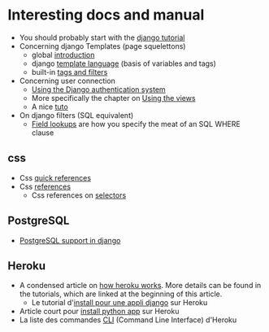 
# Interesting docs and manual

 * You should probably start with the [django tutorial](https://docs.djangoproject.com/en/2.2/intro/tutorial01/)
 * Concerning django Templates (page squelettons)
   * global [introduction](https://docs.djangoproject.com/en/2.2/topics/templates/)
   * django [template language](https://docs.djangoproject.com/en/2.2/topics/templates/#the-django-template-language) (basis of variables and tags)
   * built-in [tags and filters](https://docs.djangoproject.com/en/2.2/ref/templates/builtins/#ref-templates-builtins-tags)
 * Concerning user connection
   * [Using the Django authentication system](https://docs.djangoproject.com/en/2.2/topics/auth/default/)
   * More specifically the chapter on [Using the views](https://docs.djangoproject.com/en/2.2/topics/auth/default/#using-the-views)
   * A nice [tuto](https://wsvincent.com/django-user-authentication-tutorial-login-and-logout/)
 * On django filters (SQL equivalent)
   * [Field lookups](https://docs.djangoproject.com/en/2.2/ref/models/querysets/#field-lookups) are how you specify the meat of an SQL WHERE clause

## css
 * Css [quick references](https://www.w3schools.com/css/)
 * Css [references](https://www.w3schools.com/cssref/)
   * Css references on [selectors](https://www.w3schools.com/cssref/css_selectors.asp)

## PostgreSQL
 * [PostgreSQL support in django](https://docs.djangoproject.com/en/2.2/ref/contrib/postgres/)

## Heroku
 * A condensed article on [how heroku works](https://devcenter.heroku.com/articles/how-heroku-works).
   More details can be found in the tutorials, which are linked at the beginning of this article.
   * Le tutorial d'[install pour une appli django](https://devcenter.heroku.com/articles/getting-started-with-python) sur Heroku
 * Article court pour [install python app](https://devcenter.heroku.com/articles/deploying-python) sur Heroku
 * La liste des commandes [CLI](https://devcenter.heroku.com/articles/heroku-cli-commands) (Command Line Interface) d'Heroku
